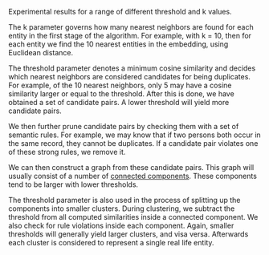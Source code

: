 Experimental results for a range of different threshold and k values.

The k parameter governs how many nearest neighbors are found for each entity in the first stage of the algorithm. 
For example, with k = 10, then for each entity we find the 10 nearest entities in the embedding, using Euclidean distance.

The threshold parameter denotes a minimum cosine similarity and decides which nearest neighbors are considered candidates for being duplicates. 
For example, of the 10 nearest neighbors, only 5 may have a cosine similarity larger or equal to the threshold. After this is done, we have
obtained a set of candidate pairs. A lower threshold will yield more candidate pairs. 

We then further prune candidate pairs by checking them with a set of semantic rules. For example, we may know that if two persons both occur
in the same record, they cannot be duplicates. If a candidate pair violates one of these strong rules, we remove it.

We can then construct a graph from these candidate pairs. This graph will usually consist of a number of [connected components](https://en.wikipedia.org/wiki/Component_(graph_theory)). 
These components tend to be larger with lower thresholds.

The threshold parameter is also used in the process of splitting up the components into smaller clusters. During clustering, we subtract the 
threshold from all computed similarities inside a connected component. We also check for rule violations inside each component. 
Again, smaller thresholds will generally yield larger clusters, and visa versa. Afterwards each cluster is considered to represent a single real life entity.
